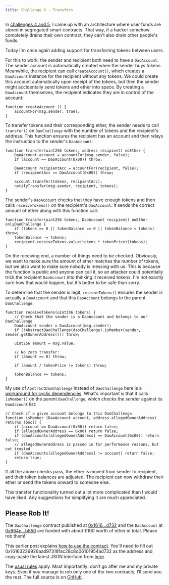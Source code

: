 ```yaml
---
title: Challenge 6 - Transfers
---
```


In [challenges 4 and 5](https://dao-challenge.herokuapp.com/2016/08/08/recap-challenge-1-5/), I came up with an architecture where user funds are stored in segregated smart contracts. That way, if a hacker somehow completely drains their own contract, they can't also drain other people's funds.

Today I'm once again adding support for transferring tokens between users.

For this to work, the sender and recipient both need to have a `DaoAccount`. The sender account is automatically created when the sender buys tokens. Meanwhile, the recipient can call `createAccount()`, which creates a `DaoAccount` instance for the recipient without any tokens. We could create this account automatically upon receipt of the tokens, but then the sender might accidentally send tokens and ether into space. By creating a `DaoAccount` themselves, the recipient indicates they are in control of the account:

	function createAccount () {
		accountFor(msg.sender, true);
	}  

To transfer tokens and their corresponding ether, the sender needs to call `transfer()` on `DaoChallenge` with the number of tokens and the recipient's address. This function ensures the recipient has an account and then relays the instruction to the sender's `DaoAccount`:

	function transfer(uint256 tokens, address recipient) noEther {
		DaoAccount account = accountFor(msg.sender, false);
		if (account == DaoAccount(0x00)) throw;

		DaoAccount recipientAcc = accountFor(recipient, false);
		if (recipientAcc == DaoAccount(0x00)) throw;

		account.transfer(tokens, recipientAcc);
		notifyTransfer(msg.sender, recipient, tokens);
	}
	
The sender's `DaoAccount` checks that they have enough tokens and then calls `receiveTokens()` on the recipient's `DaoAccount`. It sends the correct amount of ether along with this function call:

	function transfer(uint256 tokens, DaoAccount recipient) noEther onlyDaoChallenge {
		if (tokens == 0 || tokenBalance == 0 || tokenBalance < tokens) throw;
		tokenBalance -= tokens;
		recipient.receiveTokens.value(tokens * tokenPrice)(tokens);
	}

On the receiving end, a number of things need to be checked. Obviously, we want to make sure the amount of ether matches the number of tokens, but we also want to make sure nobody is messing with us. This is because the function is public and anyone can call it, so an attacker could potentially trick the recipient `DaoAccount` into thinking it received tokens. I'm not exactly sure how that would happen, but it's better to be safe than sorry.

To determine that the sender is legit, `receiveTokens()` ensures the sender is actually a `DaoAccount` and that this `DaoAccount` belongs to the parent `DaoChallenge`:

	function receiveTokens(uint256 tokens) {
		// Check that the sender is a DaoAccount and belongs to our DaoChallenge
		DaoAccount sender = DaoAccount(msg.sender);
		if (!AbstractDaoChallenge(daoChallenge).isMember(sender, sender.getOwnerAddress())) throw;

		uint256 amount = msg.value;

		// No zero transfer:
		if (amount == 0) throw;

		if (amount / tokenPrice != tokens) throw;

		tokenBalance += tokens;
	}
	
My use of `AbstractDaoChallenge` instead of `DaoChallenge` here is a [workaround for cyclic dependencies](https://github.com/ConsenSys/truffle/issues/135#issuecomment-223996851). What's important is that it calls `isMember()` on the parent `DaoChallenge`, which checks the sender against its `DaoAccount` list:

    // Check if a given account belongs to this DaoChallenge.
	function isMember (DaoAccount account, address allegedOwnerAddress) returns (bool) {
		if (account == DaoAccount(0x00)) return false;
		if (allegedOwnerAddress == 0x00) return false;
		if (daoAccounts[allegedOwnerAddress] == DaoAccount(0x00)) return false;
		// allegedOwnerAddress is passed in for performance reasons, but not trusted
		if (daoAccounts[allegedOwnerAddress] != account) return false;
		return true;
	}
	
If all the above checks pass, the ether is moved from sender to recipient, and their token balances are adjusted. The recipient can now withdraw their ether or send the tokens onward to someone else.

This transfer functionality turned out a lot more complicated than I would have liked. Any suggestions for simplifying it are much appreciated.

## Please Rob It!

The `DaoChallenge` contract published at [0x1616...d732](https://etherscan.io/address/0x16163229926aad97318fac28c8d06101954ad732) and the `DaoAccount` at [0x964e...b850](https://etherscan.io/address/0x964eb46dDf4b37cDC145220AAcE479167214b850) are funded with about €100 worth of ether in total. Please rob them!

This earlier post explains [how to use the contract](https://medium.com/@dao.challenge/challenge-5-segregated-funds-usability-6e749badb24d#.hy9rb52lu). You'll need to fill out 0x16163229926aad97318fac28c8d06101954ad732 as the address and copy-paste the latest JSON interface from [here](https://gist.githubusercontent.com/Sjors/7e82d476d347184904ac3640cb8ac00d/raw/77ef648e940081549f661e4ad01e8fe5d84ee38a/DaoChallenge.json).

The [usual rules](https://medium.com/@dao.challenge/challenge-1-296cb5dab68f) apply. Most importantly: don’t go after me and my private keys. Even if you manage to rob only one of the two contracts, I’ll send you the rest. The full source is on [GitHub](https://github.com/Sjors/dao-challenge/tree/challenge-6).


